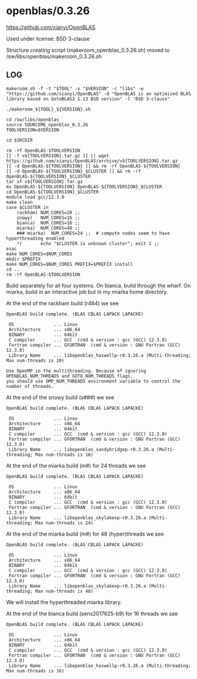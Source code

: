openblas/0.3.26
===============

<https://github.com/xianyi/OpenBLAS>

Used under license:
BSD 3-clause

Structure creating script (makeroom_openblas_0.3.26.sh) moved to /sw/libs/openblas/makeroom_0.3.26.sh

LOG
---

    makeroom.sh -f -t "$TOOL" -v "$VERSION" -c "libs" -w "https://github.com/xianyi/OpenBLAS" -d "OpenBLAS is an optimized BLAS library based on GotoBLAS2 1.13 BSD version" -l "BSD 3-clause"

    ./makeroom_${TOOL}_${VERSION}.sh

    cd /sw/libs/openblas
    source SOURCEME_openblas_0.3.26
    TOOLVERSION=$VERSION

    cd $SRCDIR

    rm -rf OpenBLAS-$TOOLVERSION
    [[ -f v${TOOLVERSION}.tar.gz ]] || wget https://github.com/xianyi/OpenBLAS/archive/v${TOOLVERSION}.tar.gz
    [[ -d OpenBLAS-${TOOLVERSION} ]] && rm -rf OpenBLAS-${TOOLVERSION}
    [[ -d OpenBLAS-${TOOLVERSION}_$CLUSTER ]] && rm -rf OpenBLAS-${TOOLVERSION}_$CLUSTER
    tar xf v${TOOLVERSION}.tar.gz
    mv OpenBLAS-${TOOLVERSION} OpenBLAS-${TOOLVERSION}_$CLUSTER
    cd OpenBLAS-${TOOLVERSION}_$CLUSTER
    module load gcc/12.3.0
    make clean
    case $CLUSTER in
        rackham) NUM_CORES=20 ;;
        snowy)   NUM_CORES=16 ;;
        bianca)  NUM_CORES=16 ;;
        miarka)  NUM_CORES=48 ;;
        ### miarka)  NUM_CORES=24 ;;  # compute nodes seem to have hyperthreading enabled
        *)       echo "$CLUSTER is unknown cluster"; exit 1 ;;
    esac
    make NUM_CORES=$NUM_CORES
    mkdir $PREFIX
    make NUM_CORES=$NUM_CORES PREFIX=$PREFIX install
    cd ..
    rm -rf OpenBLAS-$TOOLVERSION


Build separately for all four systems. On bianca, build through the wharf. On miarka, build in an interactive job but in my miarka home directory.


At the end of the rackham build (r484) we see

    OpenBLAS build complete. (BLAS CBLAS LAPACK LAPACKE)

     OS               ... Linux
     Architecture     ... x86_64
     BINARY           ... 64bit
     C compiler       ... GCC  (cmd & version : gcc (GCC) 12.3.0)
     Fortran compiler ... GFORTRAN  (cmd & version : GNU Fortran (GCC) 12.3.0)
     Library Name     ... libopenblas_haswellp-r0.3.26.a (Multi-threading; Max num-threads is 20)

    Use OpenMP in the multithreading. Because of ignoring OPENBLAS_NUM_THREADS and GOTO_NUM_THREADS flags,
    you should use OMP_NUM_THREADS environment variable to control the number of threads.


At the end of the snowy build (s###) we see

    OpenBLAS build complete. (BLAS CBLAS LAPACK LAPACKE)

     OS               ... Linux
     Architecture     ... x86_64
     BINARY           ... 64bit
     C compiler       ... GCC  (cmd & version : gcc (GCC) 12.3.0)
     Fortran compiler ... GFORTRAN  (cmd & version : GNU Fortran (GCC) 12.3.0)
     Library Name     ... libopenblas_sandybridgep-r0.3.26.a (Multi-threading; Max num-threads is 16)

At the end of the miarka build (m#) for 24 threads we see

    OpenBLAS build complete. (BLAS CBLAS LAPACK LAPACKE)

     OS               ... Linux
     Architecture     ... x86_64
     BINARY           ... 64bit
     C compiler       ... GCC  (cmd & version : gcc (GCC) 12.3.0)
     Fortran compiler ... GFORTRAN  (cmd & version : GNU Fortran (GCC) 12.3.0)
     Library Name     ... libopenblas_skylakexp-r0.3.26.a (Multi-threading; Max num-threads is 24)

At the end of the miarka build (m#) for 48 (hyper)threads we see

    OpenBLAS build complete. (BLAS CBLAS LAPACK LAPACKE)

     OS               ... Linux
     Architecture     ... x86_64
     BINARY           ... 64bit
     C compiler       ... GCC  (cmd & version : gcc (GCC) 12.3.0)
     Fortran compiler ... GFORTRAN  (cmd & version : GNU Fortran (GCC) 12.3.0)
     Library Name     ... libopenblas_skylakexp-r0.3.26.a (Multi-threading; Max num-threads is 48)

We will install the hyperthreaded miarka library.

At the end of the bianca build (sens2017625-b9) for 16 threads we see

    OpenBLAS build complete. (BLAS CBLAS LAPACK LAPACKE)

     OS               ... Linux
     Architecture     ... x86_64
     BINARY           ... 64bit
     C compiler       ... GCC  (cmd & version : gcc (GCC) 12.3.0)
     Fortran compiler ... GFORTRAN  (cmd & version : GNU Fortran (GCC) 12.3.0)
     Library Name     ... libopenblas_haswellp-r0.3.26.a (Multi-threading; Max num-threads is 16)

